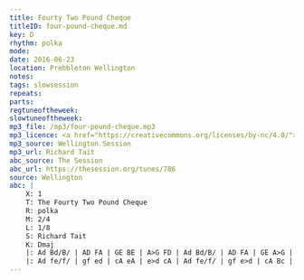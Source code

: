 ```yaml
---
title: Fourty Two Pound Cheque
titleID: four-pound-cheque.md
key: D
rhythm: polka
mode:
date: 2016-06-23
location: Prebbleton Wellington
notes:
tags: slowsession
repeats: 
parts: 
regtuneoftheweek:
slowtuneoftheweek:
mp3_file: /mp3/four-pound-cheque.mp3
mp3_licence: <a href="https://creativecommons.org/licenses/by-nc/4.0/">CC-BY-NC-4.0</a>
mp3_source: Wellington Session
mp3_url: Richard Tait
abc_source: The Session
abc_url: https://thesession.org/tunes/786
source: Wellington
abc: |
    X: 1
    T: The Fourty Two Pound Cheque
    R: polka
    M: 2/4
    L: 1/8
    S: Richard Tait
    K: Dmaj
    |: Ad Bd/B/ | AD FA | GE BE | A>G FD | Ad Bd/B/ | AD FA | GE A>G | FD D2 :|
    |: Ad fe/f/ | gf ed | cA eA | e>d cA | Ad fe/f/ | gf e>d | cA Bc | d2 d2:|
---
```

